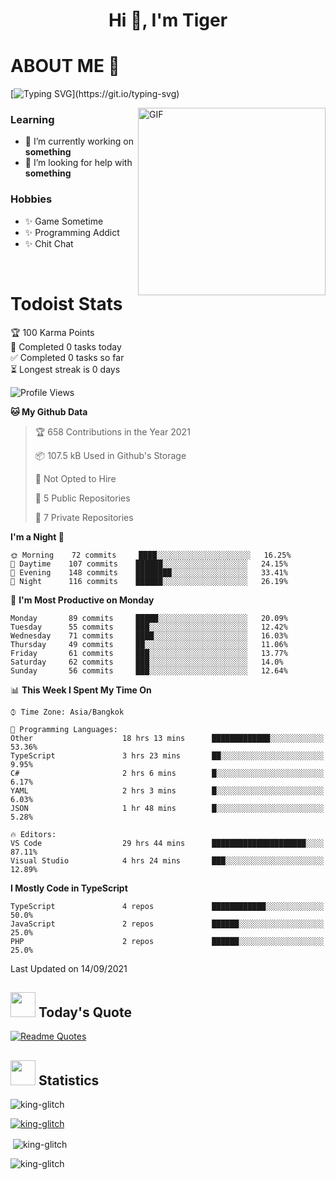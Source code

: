 <h1 align="center">Hi 👋, I'm Tiger</h1>




# ABOUT ME 💬

[![Typing SVG](https://readme-typing-svg.herokuapp.com?color=22F771&vCenter=true&lines=A+perssionate+developer+from+nowhere.)](https://git.io/typing-svg)

<img hight="200px" width="300px" alt="GIF" align="right" src="https://media.giphy.com/media/LmNwrBhejkK9EFP504/giphy.gif">

### Learning
- 🔭 I’m currently working on **something**
- 🤝 I’m looking for help with **something**

### Hobbies
- ✨ Game Sometime
- ✨ Programming Addict
- ✨ Chit Chat

</br>


# Todoist Stats

<!-- TODO-IST:START -->
🏆  100 Karma Points           
🌸  Completed 0 tasks today           
✅  Completed 0 tasks so far           
⏳  Longest streak is 0 days
<!-- TODO-IST:END -->

<!--START_SECTION:waka-->
![Profile Views](http://img.shields.io/badge/Profile%20Views-0-blue)

**🐱 My Github Data** 

> 🏆 658 Contributions in the Year 2021
 > 
> 📦 107.5 kB Used in Github's Storage 
 > 
> 🚫 Not Opted to Hire
 > 
> 📜 5 Public Repositories 
 > 
> 🔑 7 Private Repositories  
 > 
**I'm a Night 🦉** 

```text
🌞 Morning    72 commits     ████░░░░░░░░░░░░░░░░░░░░░   16.25% 
🌆 Daytime    107 commits    ██████░░░░░░░░░░░░░░░░░░░   24.15% 
🌃 Evening    148 commits    ████████░░░░░░░░░░░░░░░░░   33.41% 
🌙 Night      116 commits    ██████░░░░░░░░░░░░░░░░░░░   26.19%

```
📅 **I'm Most Productive on Monday** 

```text
Monday       89 commits     █████░░░░░░░░░░░░░░░░░░░░   20.09% 
Tuesday      55 commits     ███░░░░░░░░░░░░░░░░░░░░░░   12.42% 
Wednesday    71 commits     ████░░░░░░░░░░░░░░░░░░░░░   16.03% 
Thursday     49 commits     ██░░░░░░░░░░░░░░░░░░░░░░░   11.06% 
Friday       61 commits     ███░░░░░░░░░░░░░░░░░░░░░░   13.77% 
Saturday     62 commits     ███░░░░░░░░░░░░░░░░░░░░░░   14.0% 
Sunday       56 commits     ███░░░░░░░░░░░░░░░░░░░░░░   12.64%

```


📊 **This Week I Spent My Time On** 

```text
⌚︎ Time Zone: Asia/Bangkok

💬 Programming Languages: 
Other                    18 hrs 13 mins      █████████████░░░░░░░░░░░░   53.36% 
TypeScript               3 hrs 23 mins       ██░░░░░░░░░░░░░░░░░░░░░░░   9.95% 
C#                       2 hrs 6 mins        █░░░░░░░░░░░░░░░░░░░░░░░░   6.17% 
YAML                     2 hrs 3 mins        █░░░░░░░░░░░░░░░░░░░░░░░░   6.03% 
JSON                     1 hr 48 mins        █░░░░░░░░░░░░░░░░░░░░░░░░   5.28%

🔥 Editors: 
VS Code                  29 hrs 44 mins      █████████████████████░░░░   87.11% 
Visual Studio            4 hrs 24 mins       ███░░░░░░░░░░░░░░░░░░░░░░   12.89%

```

**I Mostly Code in TypeScript** 

```text
TypeScript               4 repos             ████████████░░░░░░░░░░░░░   50.0% 
JavaScript               2 repos             ██████░░░░░░░░░░░░░░░░░░░   25.0% 
PHP                      2 repos             ██████░░░░░░░░░░░░░░░░░░░   25.0%

```



 Last Updated on 14/09/2021
<!--END_SECTION:waka-->


## <img height="40" src="https://raw.githubusercontent.com/innng/innng/master/assets/kyubey.gif"/> Today's Quote

[![Readme Quotes](https://quotes-github-readme.vercel.app/api?type=horizontal)](https://github.com/piyushsuthar/github-readme-quotes)

## <img height="40" src="https://raw.githubusercontent.com/innng/innng/master/assets/kyubey.gif"/> Statistics

<p align="left"> <img src="https://komarev.com/ghpvc/?username=king-glitch&label=Profile%20views&color=0e75b6&style=flat" alt="king-glitch" /> </p>

<p align="left"> <a href="https://github.com/ryo-ma/github-profile-trophy"><img src="https://github-profile-trophy.vercel.app/?username=king-glitch" alt="king-glitch" /></a> </p>

<p>&nbsp;<img align="center" src="https://github-readme-stats.vercel.app/api?username=king-glitch&show_icons=true&locale=en" alt="king-glitch" /></p>

<p><img align="center" src="https://github-readme-streak-stats.herokuapp.com/?user=king-glitch&" alt="king-glitch" /></p>
